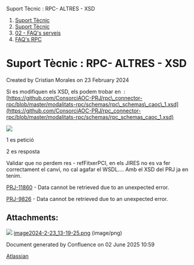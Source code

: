 Suport Tècnic : RPC- ALTRES - XSD  

1.  [Suport Tècnic](index.md)
2.  [Suport Tècnic](13893782.md)
3.  [02 - FAQ's serveis](26313393.md)
4.  [FAQ's RPC](28705609.md)

Suport Tècnic : RPC- ALTRES - XSD
=================================

Created by Cristian Morales on 23 February 2024

Si es modifiquen els XSD, els podem trobar en  : [https://github.com/ConsorciAOC-PRJ/rpc\_connector-rpc/blob/master/modalitats-rpc/schemas/rpc\_schemas\_caoc\_1.xsd](https://github.com/ConsorciAOC-PRJ/rpc_connector-rpc/blob/master/modalitats-rpc/schemas/rpc_schemas_caoc_1.xsd)

![](attachments/100009455/100009456.png)

1 es petició

2 es resposta

Validar que no perdem res - refFitxerPCI, en els JIRES no es va fer correctament el canvi, no cal agafar el WSDL.... Amb el XSD del PRJ ja en tenim.

[PRJ-11860](https://contacte.aoc.cat/browse/PRJ-11860?src=confmacro) - Data cannot be retrieved due to an unexpected error.

[PRJ-9826](https://contacte.aoc.cat/browse/PRJ-9826?src=confmacro) - Data cannot be retrieved due to an unexpected error.

Attachments:
------------

![](images/icons/bullet_blue.gif) [image2024-2-23\_13-19-25.png](attachments/100009455/100009456.png) (image/png)  

Document generated by Confluence on 02 June 2025 10:59

[Atlassian](http://www.atlassian.com/)